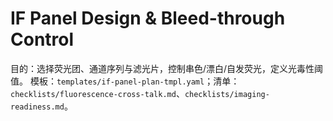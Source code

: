 # IF Panel Design & Bleed-through Control

目的：选择荧光团、通道序列与滤光片，控制串色/漂白/自发荧光，定义光毒性阈值。
模板：`templates/if-panel-plan-tmpl.yaml`；清单：`checklists/fluorescence-cross-talk.md`、`checklists/imaging-readiness.md`。
